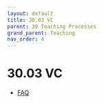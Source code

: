 ```yaml
---
layout: default
title: 30.03 VC
parent: 30 Teaching Processes
grand_parent: Teaching
nav_order: 4
---
```


# 30.03 VC

- [FAQ](https://vc.uni-bamberg.de/mod/glossary/view.php?id=1664511)
